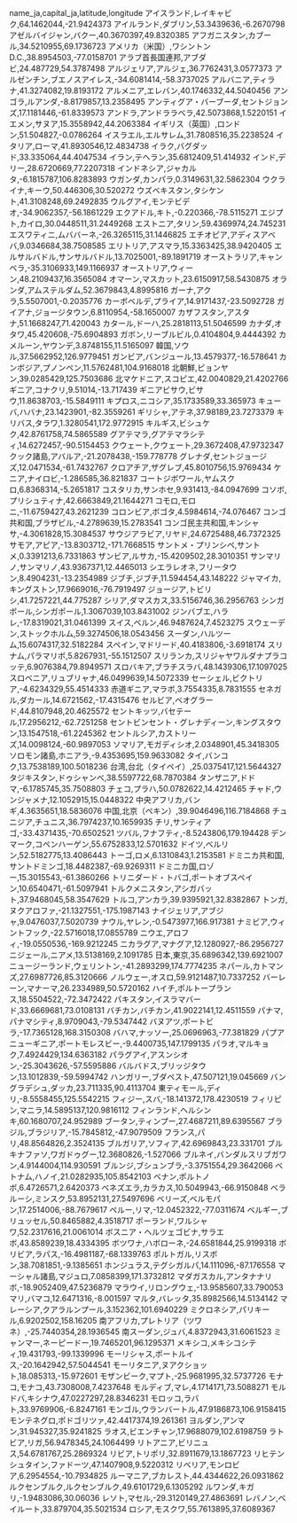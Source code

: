 name_ja,capital_ja,latitude,longitude
アイスランド,レイキャビク,64.1462044,-21.9424373
アイルランド,ダブリン,53.3439636,-6.2670798
アゼルバイジャン,バクー,40.3670397,49.8320385
アフガニスタン,カブール,34.5210955,69.1736723
アメリカ（米国）,ワシントンD.C.,38.8954503,-77.0158701
アラブ首長国連邦,アブダビ,24.487729,54.3787498
アルジェリア,アルジェ,36.7762431,3.0577373
アルゼンチン,ブエノスアイレス,-34.6081414,-58.3737025
アルバニア,ティラナ,41.3274082,19.8193172
アルメニア,エレバン,40.1746332,44.5040456
アンゴラ,ルアンダ,-8.8179857,13.2358495
アンティグア・バーブーダ,セントジョンズ,17.1181446,-61.8339573
アンドラ,アンドララベラ,42.5073868,1.5220151
イエメン,サヌア,15.3558942,44.2063384
イギリス（英国）,ロンドン,51.504827,-0.0786264
イスラエル,エルサレム,31.7808516,35.2238524
イタリア,ローマ,41.8930546,12.4834738
イラク,バグダッド,33.335064,44.4047534
イラン,テヘラン,35.6812409,51.414932
インド,デリー,28.6720669,77.2207318
インドネシア,ジャカルタ,-6.1815787,106.8283893
ウガンダ,カンパラ,0.3149631,32.5862304
ウクライナ,キーウ,50.446306,30.520272
ウズベキスタン,タシケント,41.3108248,69.2492835
ウルグアイ,モンテビデオ,-34.9062357,-56.1861229
エクアドル,キト,-0.220366,-78.5115271
エジプト,カイロ,30.0448511,31.2449268
エストニア,タリン,59.4369974,24.745231
エスワティニ,ムババーネ,-26.3265115,31.1446825
エチオピア,アディスアベバ,9.0346684,38.7508585
エリトリア,アスマラ,15.3363425,38.9420405
エルサルバドル,サンサルバドル,13.7025001,-89.1891719
オーストラリア,キャンベラ,-35.3106933,149.1166937
オーストリア,ウィーン,48.2109437,16.3565084
オマーン,マスカット,23.6150917,58.5430875
オランダ,アムステルダム,52.3679843,4.8995816
ガーナ,アクラ,5.5507001,-0.2035776
カーボベルデ,プライア,14.9171437,-23.5092728
ガイアナ,ジョージタウン,6.8110954,-58.1650007
カザフスタン,アスタナ,51.1668247,71.420043
カタール,ドーハ,25.2818113,51.5046599
カナダ,オタワ,45.420608,-75.6904893
ガボン,リーブルビル,0.4104804,9.4444392
カメルーン,ヤウンデ,3.8748155,11.5165097
韓国,ソウル,37.5662952,126.9779451
ガンビア,バンジュール,13.4579377,-16.578641
カンボジア,プノンペン,11.5762481,104.9168018
北朝鮮,ピョンヤン,39.0285429,125.7503686
北マケドニア,スコピエ,42.0040829,21.4202766
ギニア,コナクリ,9.51014,-13.717439
ギニアビサウ,ビサウ,11.8638703,-15.5849111
キプロス,ニコシア,35.1733589,33.365973
キューバ,ハバナ,23.1423901,-82.3559261
ギリシャ,アテネ,37.98189,23.7273379
キリバス,タラワ,1.3280541,172.9772915
キルギス,ビシュケク,42.8761758,74.5865589
グアテマラ,グアテマラシティ,14.6272457,-90.5154453
クウェート,クウェート,29.3672408,47.9732347
クック諸島,アバルア,-21.2078438,-159.778778
グレナダ,セントジョージズ,12.0471534,-61.7432767
クロアチア,ザグレブ,45.8010756,15.9769434
ケニア,ナイロビ,-1.286585,36.821837
コートジボワール,ヤムスクロ,6.8368314,-5.2651817
コスタリカ,サンホセ,9.931413,-84.0947699
コソボ,プリシュティナ,42.6663849,21.1644271
コモロ,モロニ,-11.6759427,43.2621239
コロンビア,ボゴタ,4.5984614,-74.076467
コンゴ共和国,ブラザビル,-4.2789639,15.2783541
コンゴ民主共和国,キンシャサ,-4.3061828,15.3084537
サウジアラビア,リヤド,24.6725488,46.7372325
サモア,アピア,-13.8303712,-171.7668515
サントメ・プリンシペ,サントメ,0.3391213,6.7331863
ザンビア,ルサカ,-15.4209502,28.3010351
サンマリノ,サンマリノ,43.9367371,12.4465013
シエラレオネ,フリータウン,8.4904231,-13.2354989
ジブチ,ジブチ,11.594454,43.148222
ジャマイカ,キングストン,17.9669016,-76.7919497
ジョージア,トビリシ,41.7257221,44.775287
シリア,ダマスカス,33.5156746,36.2956763
シンガポール,シンガポール,1.3067039,103.8431002
ジンバブエ,ハラレ,-17.8319021,31.0461399
スイス,ベルン,46.9487624,7.4523275
スウェーデン,ストックホルム,59.3274506,18.0543456
スーダン,ハルツーム,15.6074317,32.5182284
スペイン,マドリード,40.4183806,-3.6918174
スリナム,パラマリボ,5.8267931,-55.1512507
スリランカ,スリジャヤワルダナプラコッテ,6.9076384,79.8949571
スロバキア,ブラチスラバ,48.1439306,17.1097025
スロベニア,リュブリャナ,46.0499639,14.5072339
セーシェル,ビクトリア,-4.6234329,55.4514333
赤道ギニア,マラボ,3.7554335,8.7831555
セネガル,ダカール,14.6721562,-17.4315476
セルビア,ベオグラード,44.8107948,20.4625572
セントキッツ,バセテール,17.2956212,-62.7251258
セントビンセント・グレナディーン,キングスタウン,13.1547518,-61.2245362
セントルシア,カストリーズ,14.0098124,-60.9897053
ソマリア,モガディシオ,2.0348901,45.3418305
ソロモン諸島,ホニアラ,-9.4353695,159.9633082
タイ,バンコク,13.7538189,100.5018236
台湾,台北（タイペイ）,25.0375417,121.5644327
タジキスタン,ドゥシャンベ,38.5597722,68.7870384
タンザニア,ドドマ,-6.1785745,35.7508803
チェコ,プラハ,50.0782622,14.4212465
チャド,ウンジャメナ,12.1052915,15.0448322
中央アフリカ,バンギ,4.3635651,18.5836076
中国,北京（ペキン）,39.9046496,116.7184868
チュニジア,チュニス,36.7974237,10.1659935
チリ,サンティアゴ,-33.4371435,-70.6502521
ツバル,フナフティ,-8.5243806,179.194428
デンマーク,コペンハーゲン,55.6752833,12.5701632
ドイツ,ベルリン,52.5182775,13.4086443
トーゴ,ロメ,6.1310843,1.2153581
ドミニカ共和国,サントドミンゴ,18.4482387,-69.9269311
ドミニカ国,ロゾー,15.3015543,-61.3860266
トリニダード・トバゴ,ポートオブスペイン,10.6540471,-61.5097941
トルクメニスタン,アシガバット,37.9468045,58.3547629
トルコ,アンカラ,39.9395921,32.8382867
トンガ,ヌクアロファ,-21.1327551,-175.1987143
ナイジェリア,アブジャ,9.0476037,7.5020739
ナウル,ヤレン,-0.5473977,166.917381
ナミビア,ウィントフック,-22.5716018,17.0855789
ニウエ,アロフィ,-19.0550536,-169.9212245
ニカラグア,マナグア,12.1280927,-86.2956727
ニジェール,ニアメ,13.5138169,2.1091785
日本,東京,35.6896342,139.6921007
ニュージーランド,ウェリントン,-41.2893299,174.7774235
ネパール,カトマンズ,27.6987726,85.3120666
ノルウェー,オスロ,59.9121487,10.7337252
バーレーン,マナーマ,26.2334989,50.5720162
ハイチ,ポルトープランス,18.5504522,-72.3472422
パキスタン,イスラマバード,33.6669681,73.0108131
バチカン,バチカン,41.9022141,12.4511559
パナマ,パナマシティ,8.9709043,-79.5347442
バヌアツ,ポートビラ,-17.7365128,168.3150308
バハマ,ナッソー,25.0696963,-77.381829
パプアニューギニア,ポートモレスビー,-9.4400735,147.1799135
パラオ,マルキョク,7.4924429,134.6363182
パラグアイ,アスンシオン,-25.3043626,-57.5595886
バルバドス,ブリッジタウン,13.1012839,-59.5994742
ハンガリー,ブダペスト,47.507121,19.045669
バングラデシュ,ダッカ,23.711335,90.4113704
東ティモール,ディリ,-8.5558455,125.5542215
フィジー,スバ,-18.141372,178.4230519
フィリピン,マニラ,14.5895137,120.9816112
フィンランド,ヘルシンキ,60.1680707,24.952989
ブータン,ティンプー,27.4687211,89.6395567
ブラジル,ブラジリア,-15.7845812,-47.9079509
フランス,パリ,48.8564826,2.3524135
ブルガリア,ソフィア,42.6969843,23.331701
ブルキナファソ,ワガドゥグー,12.3680826,-1.527066
ブルネイ,バンダルスリブガワン,4.9144004,114.930591
ブルンジ,ブシュンブラ,-3.3751554,29.3642066
ベトナム,ハノイ,21.0282935,105.8542103
ベナン,ポルトノボ,6.4726571,2.6420373
ベネズエラ,カラカス,10.5049943,-66.9150848
ベラルーシ,ミンスク,53.8952131,27.5497696
ベリーズ,ベルモパン,17.2514006,-88.7679617
ペルー,リマ,-12.0452322,-77.0311674
ベルギー,ブリュッセル,50.8465882,4.3518717
ポーランド,ワルシャワ,52.2317616,21.0061014
ボスニア・ヘルツェゴビナ,サラエボ,43.8589239,18.4334395
ボツワナ,ハボローネ,-24.6581844,25.9199318
ボリビア,ラパス,-16.4981187,-68.1339763
ポルトガル,リスボン,38.7081851,-9.1385651
ホンジュラス,テグシガルパ,14.111096,-87.176558
マーシャル諸島,マジュロ,7.0858399,171.3732812
マダガスカル,アンタナナリボ,-18.9052409,47.5236879
マラウイ,リロングウェ,-13.9585607,33.790053
マリ,バマコ,12.6471316,-8.001597
マルタ,バレッタ,35.8982566,14.5134142
マレーシア,クアラルンプール,3.152362,101.6940229
ミクロネシア,パリキール,6.9202502,158.16205
南アフリカ,プレトリア（ツワネ）,-25.7440354,28.1936545
南スーダン,ジュバ,4.8372943,31.6061523
ミャンマー,ネーピードー,19.7465201,96.1295371
メキシコ,メキシコシティ,19.431793,-99.1339996
モーリシャス,ポートルイス,-20.1642942,57.5044541
モーリタニア,ヌアクショット,18.085313,-15.972601
モザンビーク,マプト,-25.9681995,32.5737726
モナコ,モナコ,43.7308008,7.4237648
モルディブ,マレ,4.1714171,73.5088271
モルドバ,キシナウ,47.0227297,28.8346231
モロッコ,ラバト,33.9769906,-6.8247161
モンゴル,ウランバートル,47.9186873,106.9158415
モンテネグロ,ポドゴリツァ,42.4417374,19.261361
ヨルダン,アンマン,31.945327,35.9241825
ラオス,ビエンチャン,17.9688079,102.6198759
ラトビア,リガ,56.9478345,24.1064499
リトアニア,ビリニュス,54.6781767,25.2869324
リビア,トリポリ,32.8911679,13.1867723
リヒテンシュタイン,ファドーツ,47.1407908,9.5220312
リベリア,モンロビア,6.2954554,-10.7934825
ルーマニア,ブカレスト,44.4344622,26.0931862
ルクセンブルク,ルクセンブルク,49.6101729,6.1305292
ルワンダ,キガリ,-1.9483086,30.06036
レソト,マセル,-29.3120149,27.4863691
レバノン,ベイルート,33.879704,35.5021534
ロシア,モスクワ,55.7613895,37.6089367
